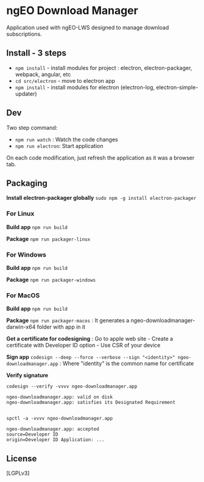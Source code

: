 # ngEO Download Manager

Application used with ngEO-LWS designed to manage download subscriptions.

## Install - 3 steps

* `npm install` - install modules for project : electron, electron-packager, webpack, angular, etc
* `cd src/electron` - move to electron app
* `npm install` - install modules for electron (electron-log, electron-simple-updater)

## Dev

Two step command:

* `npm run watch` : Watch the code changes
* `npm run electron`: Start application

On each code modification, just refresh the application as it was a browser tab.

## Packaging

**Install electron-packager globally**
`sudo npm -g install electron-packager`

### For Linux

**Build app** `npm run build`

**Package** `npm run packager-linux`

### For Windows

**Build app** `npm run build`

**Package** `npm run packager-windows`

### For MacOS

**Build app** `npm run build`

**Package** `npm run packager-macos` : It generates a ngeo-downloadmanager-darwin-x64 folder with app in it

**Get a certificate for codesigning** : Go to apple web site - Create a certificate with Developer ID option - Use CSR of your device

**Sign app** `codesign --deep --force --verbose --sign "<identity>" ngeo-downloadmanager.app` : Where "identity" is the common name for certificate

**Verify signature**

```
codesign --verify -vvvv ngeo-downloadmanager.app

ngeo-downloadmanager.app: valid on disk
ngeo-downloadmanager.app: satisfies its Designated Requirement


spctl -a -vvvv ngeo-downloadmanager.app

ngeo-downloadmanager.app: accepted
source=Developer ID
origin=Developer ID Application: ...
```

## License

[LGPLv3]
